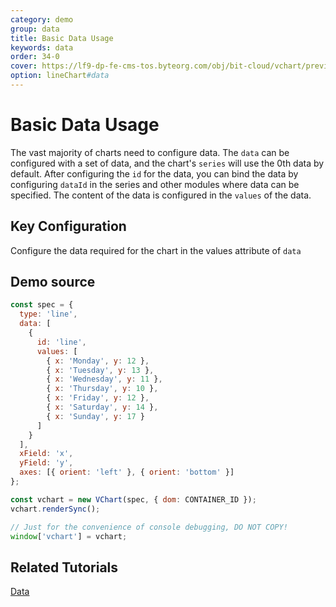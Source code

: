 ```yaml
---
category: demo
group: data
title: Basic Data Usage
keywords: data
order: 34-0
cover: https://lf9-dp-fe-cms-tos.byteorg.com/obj/bit-cloud/vchart/preview/data/basic-data.png
option: lineChart#data
---
```


# Basic Data Usage

The vast majority of charts need to configure data. The `data` can be configured with a set of data, and the chart's `series` will use the 0th data by default. After configuring the `id` for the data, you can bind the data by configuring `dataId` in the series and other modules where data can be specified. The content of the data is configured in the `values` of the data.

## Key Configuration

Configure the data required for the chart in the values attribute of `data`

## Demo source

```javascript livedemo
const spec = {
  type: 'line',
  data: [
    {
      id: 'line',
      values: [
        { x: 'Monday', y: 12 },
        { x: 'Tuesday', y: 13 },
        { x: 'Wednesday', y: 11 },
        { x: 'Thursday', y: 10 },
        { x: 'Friday', y: 12 },
        { x: 'Saturday', y: 14 },
        { x: 'Sunday', y: 17 }
      ]
    }
  ],
  xField: 'x',
  yField: 'y',
  axes: [{ orient: 'left' }, { orient: 'bottom' }]
};

const vchart = new VChart(spec, { dom: CONTAINER_ID });
vchart.renderSync();

// Just for the convenience of console debugging, DO NOT COPY!
window['vchart'] = vchart;
```

## Related Tutorials

[Data](link)
